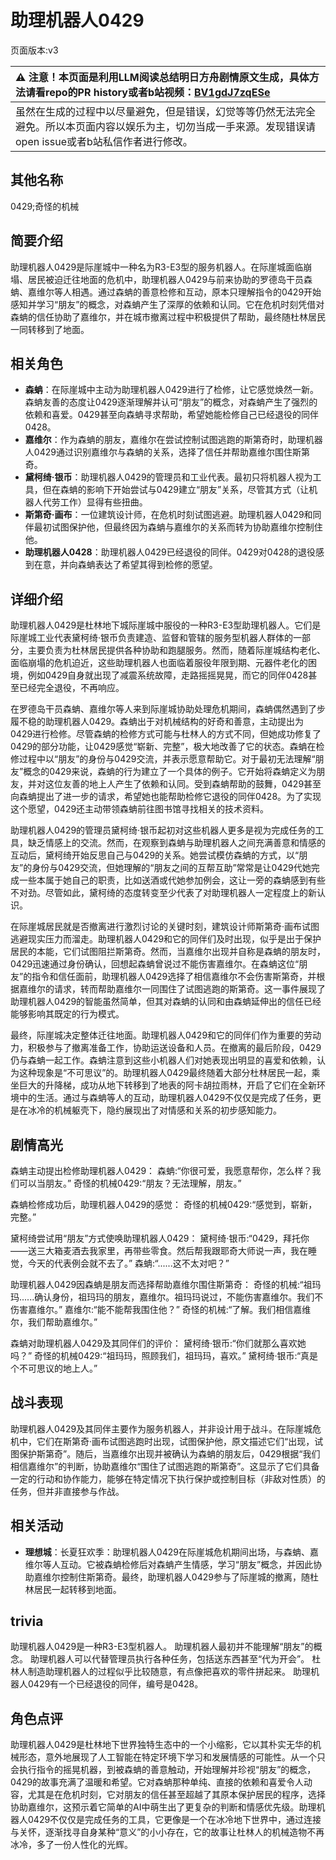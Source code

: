 # 助理机器人0429
页面版本:v3
 

| :warning: 注意！本页面是利用LLM阅读总结明日方舟剧情原文生成，具体方法请看repo的PR history或者b站视频：[BV1gdJ7zqESe](https://www.bilibili.com/video/BV1gdJ7zqESe/)         |
|:----------------------------|
| 虽然在生成的过程中以尽量避免，但是错误，幻觉等等仍然无法完全避免。所以本页面内容以娱乐为主，切勿当成一手来源。发现错误请open issue或者b站私信作者进行修改。|



## 其他名称
0429;奇怪的机械
## 简要介绍
助理机器人0429是际崖城中一种名为R3-E3型的服务机器人。在际崖城面临崩塌、居民被迫迁往地面的危机中，助理机器人0429与前来协助的罗德岛干员森蚺、嘉维尔等人相遇。通过森蚺的善意检修和互动，原本只理解指令的0429开始感知并学习“朋友”的概念，对森蚺产生了深厚的依赖和认同。它在危机时刻凭借对森蚺的信任协助了嘉维尔，并在城市撤离过程中积极提供了帮助，最终随杜林居民一同转移到了地面。
## 相关角色
-   **森蚺**：在际崖城中主动为助理机器人0429进行了检修，让它感觉焕然一新。森蚺友善的态度让0429逐渐理解并认可“朋友”的概念，对森蚺产生了强烈的依赖和喜爱。0429甚至向森蚺寻求帮助，希望她能检修自己已经退役的同伴0428。
-   **嘉维尔**：作为森蚺的朋友，嘉维尔在尝试控制试图逃跑的斯第奇时，助理机器人0429通过识别嘉维尔与森蚺的关系，选择了信任并帮助嘉维尔围住斯第奇。
-   **黛柯绮·银币**：助理机器人0429的管理员和工业代表。最初只将机器人视为工具，但在森蚺的影响下开始尝试与0429建立“朋友”关系，尽管其方式（让机器人代劳工作）显得有些扭曲。
-   **斯第奇·画布**：一位建筑设计师，在危机时刻试图逃避。助理机器人0429和同伴最初试图保护他，但最终因为森蚺与嘉维尔的关系而转为协助嘉维尔控制住他。
-   **助理机器人0428**：助理机器人0429已经退役的同伴。0429对0428的退役感到在意，并向森蚺表达了希望其得到检修的愿望。
## 详细介绍
助理机器人0429是杜林地下城际崖城中服役的一种R3-E3型助理机器人。它们是际崖城工业代表黛柯绮·银币负责建造、监督和管辖的服务型机器人群体的一部分，主要负责为杜林居民提供各种协助和跑腿服务。然而，随着际崖城结构老化、面临崩塌的危机迫近，这些助理机器人也面临着服役年限到期、元器件老化的困境，例如0429自身就出现了减震系统故障，走路摇摇晃晃，而它的同伴0428甚至已经完全退役，不再响应。

在罗德岛干员森蚺、嘉维尔等人来到际崖城协助处理危机期间，森蚺偶然遇到了步履不稳的助理机器人0429。森蚺出于对机械结构的好奇和善意，主动提出为0429进行检修。尽管森蚺的检修方式可能与杜林人的方式不同，但她成功修复了0429的部分功能，让0429感觉“崭新、完整”，极大地改善了它的状态。森蚺在检修过程中以“朋友”的身份与0429交流，并表示愿意帮助它。对于最初无法理解“朋友”概念的0429来说，森蚺的行为建立了一个具体的例子。它开始将森蚺定义为朋友，并对这位友善的地上人产生了依赖和认同。受到森蚺帮助的鼓舞，0429甚至向森蚺提出了进一步的请求，希望她也能帮助检修它退役的同伴0428。为了实现这个愿望，0429还主动带领森蚺前往图书馆寻找相关的技术资料。

助理机器人0429的管理员黛柯绮·银币起初对这些机器人更多是视为完成任务的工具，缺乏情感上的交流。然而，在观察到森蚺与助理机器人之间充满善意和情感的互动后，黛柯绮开始反思自己与0429的关系。她尝试模仿森蚺的方式，以“朋友”的身份与0429交流，但她理解的“朋友之间的互帮互助”常常是让0429代她完成一些本属于她自己的职责，比如送酒或代她参加例会，这让一旁的森蚺感到有些不对劲。尽管如此，黛柯绮的态度转变至少代表了对助理机器人一定程度上的新认识。

在际崖城居民就是否撤离进行激烈讨论的关键时刻，建筑设计师斯第奇·画布试图逃避现实压力而溜走。助理机器人0429和它的同伴们及时出现，似乎是出于保护居民的本能，它们试图阻拦斯第奇。然而，当嘉维尔出现并自称是森蚺的朋友时，0429迅速通过身份确认，回想起森蚺曾说过不能伤害嘉维尔。在森蚺这位“朋友”的指令和信任面前，助理机器人0429选择了相信嘉维尔不会伤害斯第奇，并根据嘉维尔的请求，转而帮助嘉维尔一同围住了试图逃跑的斯第奇。这一事件展现了助理机器人0429的智能虽然简单，但其对森蚺的认同和由森蚺延伸出的信任已经能够影响其既定的行为模式。

最终，际崖城决定整体迁往地面。助理机器人0429和它的同伴们作为重要的劳动力，积极参与了撤离准备工作，协助运送设备和人员。在撤离的最后阶段，0429仍与森蚺一起工作。森蚺注意到这些小机器人们对她表现出明显的喜爱和依赖，认为这种现象是“不可思议”的。助理机器人0429最终随着大部分杜林居民一起，乘坐巨大的升降梯，成功从地下转移到了地表的阿卡胡拉雨林，开启了它们在全新环境中的生活。通过与森蚺等人的互动，助理机器人0429不仅仅是完成了任务，更是在冰冷的机械躯壳下，隐约展现出了对情感和关系的初步感知能力。
## 剧情高光
森蚺主动提出检修助理机器人0429：
森蚺:“你很可爱，我愿意帮你，怎么样？我们可以当朋友。”
奇怪的机械0429:“朋友？无法理解，朋友。”

森蚺检修成功后，助理机器人0429的感觉：
奇怪的机械0429:“感觉到，崭新，完整。”

黛柯绮尝试用“朋友”方式使唤助理机器人0429：
黛柯绮·银币:“0429，拜托你——送三大箱麦酒去我家里，再带些零食。然后帮我跟耶奇大师说一声，我在睡觉，今天的代表例会就不去了。”
森蚺:“......这不太对吧？”

助理机器人0429因森蚺是朋友而选择帮助嘉维尔围住斯第奇：
奇怪的机械:“祖玛玛......确认身份，祖玛玛的朋友，嘉维尔。祖玛玛说过，不能伤害嘉维尔。我们不伤害嘉维尔。”
嘉维尔:“能不能帮我围住他？”
奇怪的机械:“了解。我们相信嘉维尔，我们帮助嘉维尔。”

森蚺对助理机器人0429及其同伴们的评价：
黛柯绮·银币:“你们就那么喜欢她吗？”
奇怪的机械0429:“祖玛玛，照顾我们，祖玛玛，喜欢。”
黛柯绮·银币:“真是个不可思议的地上人。”
## 战斗表现
助理机器人0429及其同伴主要作为服务机器人，并非设计用于战斗。在际崖城危机中，它们在斯第奇·画布试图逃跑时出现，试图保护他，原文描述它们“出现，试图保护斯第奇”。随后，当嘉维尔出现并被确认为森蚺的朋友后，0429根据“我们相信嘉维尔”的判断，协助嘉维尔“围住了试图逃跑的斯第奇”。这显示了它们具备一定的行动和协作能力，能够在特定情况下执行保护或控制目标（非敌对性质）的任务，但并非直接参与作战。
## 相关活动
-   **理想城**：长夏狂欢季：助理机器人0429在际崖城危机期间出场，与森蚺、嘉维尔等人互动。它被森蚺检修后对森蚺产生情感，学习“朋友”概念，并因此协助嘉维尔控制住斯第奇。最终，助理机器人0429参与了际崖城的撤离，随杜林居民一起转移到地面。
## trivia
助理机器人0429是一种R3-E3型机器人。
助理机器人最初并不能理解“朋友”的概念。
助理机器人可以代替管理员执行各种任务，包括送东西甚至“代为开会”。
杜林人制造助理机器人的过程似乎比较随意，有点像把喜欢的零件拼起来。
助理机器人0429有一个已经退役的同伴，编号是0428。
## 角色点评
助理机器人0429是杜林地下世界独特生态中的一个小缩影，它以其朴实无华的机械形态，意外地展现了人工智能在特定环境下学习和发展情感的可能性。从一个只会执行指令的摇晃机器，到被森蚺的善意触动，开始理解并珍视“朋友”的概念，0429的故事充满了温暖和希望。它对森蚺那种单纯、直接的依赖和喜爱令人动容，尤其是在危机时刻，它对朋友的信任甚至超越了其原本保护居民的程序，选择协助嘉维尔，这预示着它简单的AI中萌生出了更复杂的判断和情感优先级。助理机器人0429不仅仅是完成任务的工具，它更像是一个在冰冷地下世界中，通过连接与关怀，逐渐找寻自身某种“意义”的小小存在，它的故事让杜林人的机械造物不再冰冷，多了一份人性化的光辉。